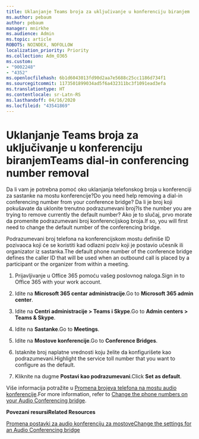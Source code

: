```yaml
---
title: Uklanjanje Teams broja za uključivanje u konferenciju biranjem
ms.author: pebaum
author: pebaum
manager: mnirkhe
ms.audience: Admin
ms.topic: article
ROBOTS: NOINDEX, NOFOLLOW
localization_priority: Priority
ms.collection: Adm_O365
ms.custom:
- "9002248"
- "4352"
ms.openlocfilehash: 6b1d6043013fd90d2aa7e5688c25cc1186d734f1
ms.sourcegitcommit: 1173501899034ad5f6a432311bc3f1091ead3efa
ms.translationtype: HT
ms.contentlocale: sr-Latn-RS
ms.lasthandoff: 04/16/2020
ms.locfileid: "43541869"
---
```

# <a name="teams-dial-in-conferencing-number-removal"></a><span data-ttu-id="db471-102">Uklanjanje Teams broja za uključivanje u konferenciju biranjem</span><span class="sxs-lookup"><span data-stu-id="db471-102">Teams dial-in conferencing number removal</span></span>

<span data-ttu-id="db471-103">Da li vam je potrebna pomoć oko uklanjanja telefonskog broja u konferenciji za sastanke na mostu konferencije?</span><span class="sxs-lookup"><span data-stu-id="db471-103">Do you need help removing a dial-in conferencing number from your conference bridge?</span></span> <span data-ttu-id="db471-104">Da li je broj koji pokušavate da uklonite trenutno podrazumevani broj?</span><span class="sxs-lookup"><span data-stu-id="db471-104">Is the number you are trying to remove currently the default number?</span></span> <span data-ttu-id="db471-105">Ako je to slučaj, prvo morate da promenite podrazumevani broj konferencijskog broja.</span><span class="sxs-lookup"><span data-stu-id="db471-105">If so, you will first need to change the default number of the conferencing bridge.</span></span>

<span data-ttu-id="db471-106">Podrazumevani broj telefona na konferencijskom mostu definiše ID pozivaoca koji će se koristiti kad odlazni poziv koji je postavio učesnik ili organizator iz sastanka.</span><span class="sxs-lookup"><span data-stu-id="db471-106">The default phone number of the conference bridge defines the caller ID that will be used when an outbound call is placed by a participant or the organizer from within a meeting.</span></span>

1. <span data-ttu-id="db471-107">Prijavljivanje u Office 365 pomoću vašeg poslovnog naloga.</span><span class="sxs-lookup"><span data-stu-id="db471-107">Sign in to Office 365 with your work account.</span></span>

2. <span data-ttu-id="db471-108">Idite na **Microsoft 365 centar administracije**.</span><span class="sxs-lookup"><span data-stu-id="db471-108">Go to **Microsoft 365 admin center**.</span></span>

3. <span data-ttu-id="db471-109">Idite na **Centri administracije > Teams i Skype**.</span><span class="sxs-lookup"><span data-stu-id="db471-109">Go to **Admin centers > Teams & Skype**.</span></span>

4. <span data-ttu-id="db471-110">Idite na **Sastanke**.</span><span class="sxs-lookup"><span data-stu-id="db471-110">Go to **Meetings**.</span></span>

5. <span data-ttu-id="db471-111">Idite na **Mostove konferencije**.</span><span class="sxs-lookup"><span data-stu-id="db471-111">Go to **Conference Bridges**.</span></span>

6. <span data-ttu-id="db471-112">Istaknite broj naplatne vrednosti koju želite da konfigurišete kao podrazumevani.</span><span class="sxs-lookup"><span data-stu-id="db471-112">Highlight the service toll number that you want to configure as the default.</span></span>

7. <span data-ttu-id="db471-113">Kliknite na dugme **Postavi kao podrazumevani**.</span><span class="sxs-lookup"><span data-stu-id="db471-113">Click **Set as default**.</span></span>

<span data-ttu-id="db471-114">Više informacija potražite u [Promena brojeva telefona na mostu audio konferencije](https://docs.microsoft.com/microsoftteams/change-the-phone-numbers-on-your-audio-conferencing-bridge).</span><span class="sxs-lookup"><span data-stu-id="db471-114">For more information, refer to [Change the phone numbers on your Audio Conferencing bridge](https://docs.microsoft.com/microsoftteams/change-the-phone-numbers-on-your-audio-conferencing-bridge).</span></span>

<span data-ttu-id="db471-115">**Povezani resursi**</span><span class="sxs-lookup"><span data-stu-id="db471-115">**Related Resources**</span></span>

[<span data-ttu-id="db471-116">Promena postavki za audio konferenciju za mostove</span><span class="sxs-lookup"><span data-stu-id="db471-116">Change the settings for an Audio Conferencing bridge</span></span>](https://docs.microsoft.com/microsoftteams/change-the-settings-for-an-audio-conferencing-bridge)
